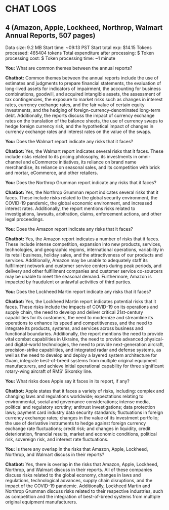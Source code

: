 # CHAT LOGS

## 4 (Amazon, Apple, Lockheed, Northrop, Walmart Annual Reports, 507 pages)

Data size: 9.2 MB
Start time: ~09:13 PST
Start total exp: $14.15
Tokens processed: 465404 tokens
Total expenditure after processing: $
Token processing cost: $
Token processing time: ~1 minute

**You:** What are common themes between the annual reports?

**Chatbot:** Common themes between the annual reports include the use of estimates and judgments to prepare financial statements, the evaluation of long-lived assets for indicators of impairment, the accounting for business combinations, goodwill, and acquired intangible assets, the assessment of tax contingencies, the exposure to market risks such as changes in interest rates, currency exchange rates, and the fair value of certain equity investments, and the hedging of foreign-currency-denominated long-term debt. Additionally, the reports discuss the impact of currency exchange rates on the translation of the balance sheets, the use of currency swaps to hedge foreign currency risk, and the hypothetical impact of changes in currency exchange rates and interest rates on the value of the swaps.

**You:** Does the Walmart report indicate any risks that it faces?

**Chatbot:** Yes, the Walmart report indicates several risks that it faces. These include risks related to its pricing philosophy, its investments in omni-channel and eCommerce initiatives, its reliance on brand name merchandise, its reliance on seasonal sales, and its competition with brick and mortar, eCommerce, and other retailers.

**You:** Does the Northrop Grumman report indicate any risks that it faces?

**Chatbot:** Yes, the Northrop Grumman report indicates several risks that it faces. These include risks related to the global security environment, the COVID-19 pandemic, the global economic environment, and increased interest rates. Additionally, the report mentions risks related to investigations, lawsuits, arbitration, claims, enforcement actions, and other legal proceedings.

**You:** Does the Amazon report indicate any risks that it faces?

**Chatbot:** Yes, the Amazon report indicates a number of risks that it faces. These include intense competition, expansion into new products, services, technologies, and geographic regions, international operations, variability in its retail business, holiday sales, and the attractiveness of our products and services. Additionally, Amazon may be unable to adequately staff its fulfillment network and customer service centers during peak periods, and delivery and other fulfillment companies and customer service co-sourcers may be unable to meet the seasonal demand. Furthermore, Amazon is impacted by fraudulent or unlawful activities of third parties.

**You:** Does the Lockheed Martin report indicate any risks that it faces?

**Chatbot:** Yes, the Lockheed Martin report indicates potential risks that it faces. These risks include the impacts of COVID-19 on its operations and supply chain, the need to develop and deliver critical 21st-century capabilities for its customers, the need to modernize and streamline its operations to enhance its speed and competitiveness, and the need to integrate its products, systems, and services across business and functional boundaries. Additionally, the report mentions the need to provide vital combat capabilities in Ukraine, the need to provide advanced physical- and digital-world technologies, the need to provide next-generation aircraft, precision-strike capabilities, and integrated radar and defense systems, as well as the need to develop and deploy a layered system architecture for Guam, integrate best-of-breed systems from multiple original equipment manufacturers, and achieve initial operational capability for three significant rotary-wing aircraft of RMS’ Sikorsky line.

**You:** What risks does Apple say it faces in its report, if any?

**Chatbot:** Apple states that it faces a variety of risks, including: complex and changing laws and regulations worldwide; expectations relating to environmental, social and governance considerations; intense media, political and regulatory scrutiny; antitrust investigations; data protection laws; payment card industry data security standards; fluctuations in foreign currency exchange rates; changes in the value of its investment portfolio; the use of derivative instruments to hedge against foreign currency exchange rate fluctuations; credit risk; and changes in liquidity, credit deterioration, financial results, market and economic conditions, political risk, sovereign risk, and interest rate fluctuations.

**You:** Is there any overlap in the risks that Amazon, Apple, Lockheed, Northrop, and Walmart discuss in their reports?

**Chatbot:** Yes, there is overlap in the risks that Amazon, Apple, Lockheed, Northrop, and Walmart discuss in their reports. All of these companies discuss risks related to the global economy, changes in laws and regulations, technological advances, supply chain disruptions, and the impact of the COVID-19 pandemic. Additionally, Lockheed Martin and Northrop Grumman discuss risks related to their respective industries, such as competition and the integration of best-of-breed systems from multiple original equipment manufacturers.